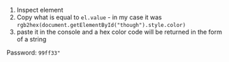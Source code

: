 1. Inspect element
2. Copy what is equal to `el.value` - in my case it was `rgb2hex(document.getElementById("though").style.color)`
3. paste it in the console and a hex color code will be returned in the form of a string

Password: `99ff33"`
